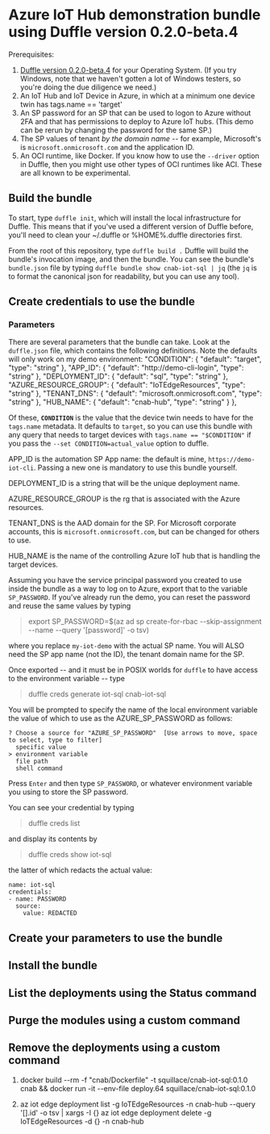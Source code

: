 # Azure IoT Hub demonstration bundle using Duffle version 0.2.0-beta.4

Prerequisites:
1. [Duffle version 0.2.0-beta.4](https://github.com/deislabs/duffle/releases/tag/0.2.0-beta.4) for your Operating System. (If you try Windows, note that we haven't gotten a lot of Windows testers, so you're doing the due diligence we need.) 
2. An IoT Hub and IoT Device in Azure, in which at a minimum one device twin has tags.name == 'target'
3. An SP password for an SP that can be used to logon to Azure without 2FA and that has permissions to deploy to Azure IoT hubs. (This demo can be rerun by changing the password for the same SP.)
4. The SP values of tenant _by the domain name_ -- for example, Microsoft's is `microsoft.onmicrosoft.com` and the application ID.
5. An OCI runtime, like Docker. If you know how to use the `--driver` option in Duffle, then you might use other types of OCI runtimes like ACI. These are all known to be experimental.

## Build the bundle

To start, type `duffle init`, which will install the local infrastructure for Duffle. This means that if you've used a different version of Duffle before, you'll need to clean your ~/.duffle or %HOME%\.duffle directories first. 

From the root of this repository, type `duffle build .` Duffle will build the bundle's invocation image, and then the bundle. You can see the bundle's `bundle.json` file by typing `duffle bundle show cnab-iot-sql | jq` (the `jq` is to format the canonical json for readability, but you can use any tool).

## Create credentials to use the bundle

### Parameters

There are several parameters that the bundle can take. Look at the `duffle.json` file, which contains the following definitions. Note the defaults will only work on my demo environment:
    "CONDITION": 
    {
      "default": "target",
      "type": "string"
    },
    "APP_ID": 
    {
      "default": "http://demo-cli-login",
      "type": "string"
    },
    "DEPLOYMENT_ID": 
    {
      "default": "sql",
      "type": "string"
    },
    "AZURE_RESOURCE_GROUP": 
    {
      "default": "IoTEdgeResources",
      "type": "string"
    },
    "TENANT_DNS": 
    {
      "default": "microsoft.onmicrosoft.com",
      "type": "string"
    },
    "HUB_NAME": 
    {
      "default": "cnab-hub",
      "type": "string"
    }
  },

Of these, **`CONDITION`** is the value that the device twin needs to have for the `tags.name` metadata. It defaults to `target`, so you can use this bundle with any query that needs to target devices with `tags.name == "$CONDITION"` if you pass the `--set CONDITION=actual_value` option to duffle.

APP_ID is the automation SP App name: the default is mine, `https://demo-iot-cli`. Passing a new one is mandatory to use this bundle yourself.

DEPLOYMENT_ID is a string that will be the unique deployment name. 

AZURE_RESOURCE_GROUP is the rg that is associated with the Azure resources.

TENANT_DNS is the AAD domain for the SP. For Microsoft corporate accounts, this is `microsoft.onmicrosoft.com`, but can be changed for others to use.

HUB_NAME is the name of the controlling Azure IoT hub that is handling the target devices.

Assuming you have the service principal password you created to use inside the bundle as a way to log on to Azure, export that to the variable `SP_PASSWORD`. If you've already run the demo, you can reset the password and reuse the same values by typing 
> export SP_PASSWORD=$(az ad sp create-for-rbac --skip-assignment --name <my-iot-demo> --query '[password]' -o tsv)

where you replace `my-iot-demo` with the actual SP name. You will ALSO need the SP app name (not the ID), the tenant domain name for the SP. 

Once exported -- and it must be in POSIX worlds for `duffle` to have access to the environment variable -- type
> duffle creds generate iot-sql cnab-iot-sql  

You will be prompted to specify the name of the local environment variable the value of which to use as the AZURE_SP_PASSWORD as follows:
```
? Choose a source for "AZURE_SP_PASSWORD"  [Use arrows to move, space to select, type to filter]
  specific value
> environment variable
  file path
  shell command
```

Press `Enter` and then type `SP_PASSWORD`, or whatever environment variable you using to store the SP password.

You can see your credential by typing
> duffle creds list

and display its contents by
> duffle creds show iot-sql

the latter of which redacts the actual value:

```
name: iot-sql
credentials:
- name: PASSWORD
  source:
    value: REDACTED
```


## Create your parameters to use the bundle

## Install the bundle

## List the deployments using the Status command

## Purge the modules using a custom command

## Remove the deployments using a custom command





1. docker build --rm -f "cnab/Dockerfile" -t squillace/cnab-iot-sql:0.1.0 cnab && docker run -it --env-file deploy.64 squillace/cnab-iot-sql:0.1.0

2. az iot edge deployment list -g IoTEdgeResources -n cnab-hub --query '[].id' -o tsv | xargs -I {} az iot edge deployment delete -g IoTEdgeResources -d {} -n cnab-hub
